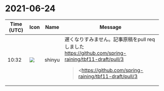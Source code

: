 # 2021-06-24

|Time (UTC)|Icon|Name|Message|
|---|---|---|---|
|10:32|![](https://avatars.slack-edge.com/2018-04-27/354445776386_e258f5ed5ba887b08668_72.jpg)|shinyu|遅くなりすみません。記事原稿をpull reqしました<br><https://github.com/spring-raining/tbf11-draft/pull/3><br><blockquote><https://github.com/spring-raining/tbf11-draft/pull/3|#3 add content/shinyu></blockquote>|

